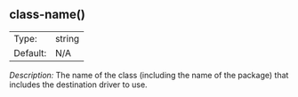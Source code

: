 ---
---
<!-- DISCLAIMER: This file is based on the syslog-ng Open Source Edition documentation https://github.com/balabit/syslog-ng-ose-guides/commit/2f4a52ee61d1ea9ad27cb4f3168b95408fddfdf2 and is used under the terms of The syslog-ng Open Source Edition Documentation License. The file has been modified by Axoflow. -->

## class-name()

|          |        |
| -------- | ------ |
| Type:    | string |
| Default: | N/A    |

*Description:* The name of the class (including the name of the package) that includes the destination driver to use.

